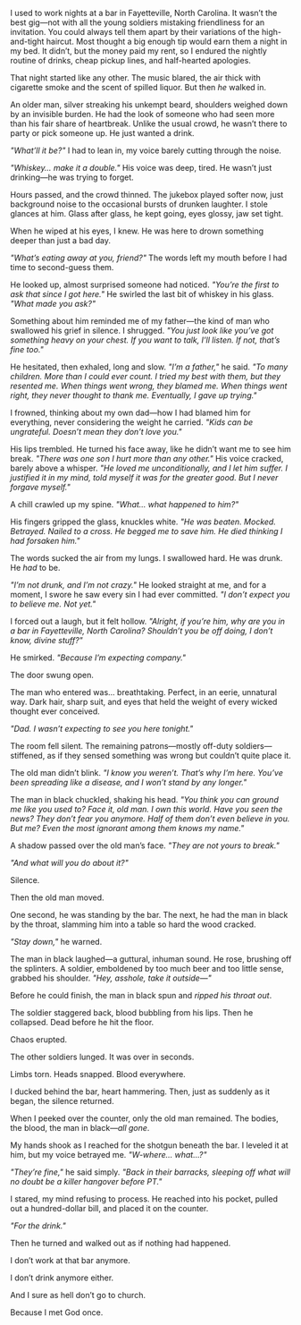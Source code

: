 
I used to work nights at a bar in Fayetteville, North Carolina. It wasn’t the best gig—not with all the young soldiers mistaking friendliness for an invitation. You could always tell them apart by their variations of the high-and-tight haircut. Most thought a big enough tip would earn them a night in my bed. It didn’t, but the money paid my rent, so I endured the nightly routine of drinks, cheap pickup lines, and half-hearted apologies.

That night started like any other. The music blared, the air thick with cigarette smoke and the scent of spilled liquor. But then *he* walked in.

An older man, silver streaking his unkempt beard, shoulders weighed down by an invisible burden. He had the look of someone who had seen more than his fair share of heartbreak. Unlike the usual crowd, he wasn’t there to party or pick someone up. He just wanted a drink.

*"What’ll it be?"* I had to lean in, my voice barely cutting through the noise.

*"Whiskey… make it a double."* His voice was deep, tired. He wasn’t just drinking—he was trying to forget.

Hours passed, and the crowd thinned. The jukebox played softer now, just background noise to the occasional bursts of drunken laughter. I stole glances at him. Glass after glass, he kept going, eyes glossy, jaw set tight. 

When he wiped at his eyes, I knew. He was here to drown something deeper than just a bad day.

*"What’s eating away at you, friend?"* The words left my mouth before I had time to second-guess them.

He looked up, almost surprised someone had noticed. *"You’re the first to ask that since I got here."* He swirled the last bit of whiskey in his glass. *"What made you ask?"*

Something about him reminded me of my father—the kind of man who swallowed his grief in silence. I shrugged. *"You just look like you’ve got something heavy on your chest. If you want to talk, I’ll listen. If not, that’s fine too."*

He hesitated, then exhaled, long and slow. *"I’m a father,"* he said. *"To many children. More than I could ever count. I tried my best with them, but they resented me. When things went wrong, they blamed me. When things went right, they never thought to thank me. Eventually, I gave up trying."*

I frowned, thinking about my own dad—how I had blamed him for everything, never considering the weight he carried. *"Kids can be ungrateful. Doesn’t mean they don’t love you."*

His lips trembled. He turned his face away, like he didn’t want me to see him break. *"There was one son I hurt more than any other."* His voice cracked, barely above a whisper. *"He loved me unconditionally, and I let him suffer. I justified it in my mind, told myself it was for the greater good. But I never forgave myself."*

A chill crawled up my spine. *"What… what happened to him?"*

His fingers gripped the glass, knuckles white. *"He was beaten. Mocked. Betrayed. Nailed to a cross. He begged me to save him. He died thinking I had forsaken him."*

The words sucked the air from my lungs. I swallowed hard. He was drunk. He *had* to be.

*"I’m not drunk, and I’m not crazy."* He looked straight at me, and for a moment, I swore he saw every sin I had ever committed. *"I don’t expect you to believe me. Not yet."*

I forced out a laugh, but it felt hollow. *"Alright, if you’re him, why are you in a bar in Fayetteville, North Carolina? Shouldn’t you be off doing, I don’t know, divine stuff?"*

He smirked. *"Because I’m expecting company."* 

The door swung open.

The man who entered was... breathtaking. Perfect, in an eerie, unnatural way. Dark hair, sharp suit, and eyes that held the weight of every wicked thought ever conceived.

*"Dad. I wasn’t expecting to see you here tonight."*

The room fell silent. The remaining patrons—mostly off-duty soldiers—stiffened, as if they sensed something was wrong but couldn’t quite place it.

The old man didn’t blink. *"I know you weren’t. That’s why I’m here. You’ve been spreading like a disease, and I won’t stand by any longer."*

The man in black chuckled, shaking his head. *"You think you can ground me like you used to? Face it, old man. I own this world. Have you *seen* the news? They don’t fear you anymore. Half of them don’t even believe in you. But me? Even the most ignorant among them knows my name."*

A shadow passed over the old man’s face. *"They are not yours to break."*

*"And what will you do about it?"*

Silence.

Then the old man moved.

One second, he was standing by the bar. The next, he had the man in black by the throat, slamming him into a table so hard the wood cracked.

*"Stay down,"* he warned.

The man in black laughed—a guttural, inhuman sound. He rose, brushing off the splinters. A soldier, emboldened by too much beer and too little sense, grabbed his shoulder. *"Hey, asshole, take it outside—"*

Before he could finish, the man in black spun and *ripped his throat out*.

The soldier staggered back, blood bubbling from his lips. Then he collapsed. Dead before he hit the floor.

Chaos erupted.

The other soldiers lunged. It was over in seconds.

Limbs torn. Heads snapped. Blood everywhere.

I ducked behind the bar, heart hammering. Then, just as suddenly as it began, the silence returned.

When I peeked over the counter, only the old man remained. The bodies, the blood, the man in black—*all gone*.

My hands shook as I reached for the shotgun beneath the bar. I leveled it at him, but my voice betrayed me. *"W-where… what…?"*

*"They’re fine,"* he said simply. *"Back in their barracks, sleeping off what will no doubt be a killer hangover before PT."*

I stared, my mind refusing to process. He reached into his pocket, pulled out a hundred-dollar bill, and placed it on the counter.

*"For the drink."*

Then he turned and walked out as if nothing had happened.

I don’t work at that bar anymore. 

I don’t drink anymore either.

And I sure as hell don’t go to church.

Because I met God once.
